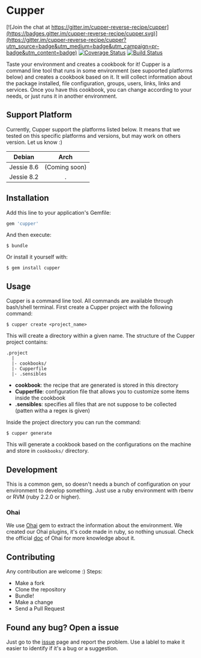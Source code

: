 # Cupper

[![Join the chat at https://gitter.im/cupper-reverse-recipe/cupper](https://badges.gitter.im/cupper-reverse-recipe/cupper.svg)](https://gitter.im/cupper-reverse-recipe/cupper?utm_source=badge&utm_medium=badge&utm_campaign=pr-badge&utm_content=badge)
[![Coverage Status](https://coveralls.io/repos/github/cupper-reverse-recipe/cupper/badge.svg?branch=master)](https://coveralls.io/github/cupper-reverse-recipe/cupper?branch=master)
[![Build Status](https://travis-ci.org/cupper-reverse-recipe/cupper.svg?branch=master)](https://travis-ci.org/cupper-reverse-recipe/cupper)

Taste your environment and creates a cookbook for it!
Cupper is a command line tool that runs in some environment (see supoorted
platforms below) and creates a cookbook based on it. It will collect
information about the package installed, file configuration, groups, users,
links, links and services. Once you have this cookbook, you can change
according to your needs, or just runs it in another environment.

## Support Platform

Currently, Cupper support the platforms listed below. It means that we
tested on this specific platforms and versions, but may work on others
version. Let us know :)

| Debian       | Arch            |
| :----------: | :-------------: |
| Jessie 8.6   | (Coming soon)   |
| Jessie 8.2   |        .        |


## Installation

Add this line to your application's Gemfile:

```ruby
gem 'cupper'
```

And then execute:

    $ bundle

Or install it yourself with:

    $ gem install cupper

## Usage

Cupper is a command line tool. All commands are available through bash/shell
terminal.
First create a Cupper project with the following command:

```
$ cupper create <project_name>
```

This will create a directory within a given name. The structure of the
Cupper project contains:

```
.project
  |
  |- cookbooks/
  |- Cupperfile
  |- .sensibles
```
- **cookbook**: the recipe that are generated is stored in this directory
- **Cupperfile**: configuration file that allows you to customize some items
inside the cookbook
- **.sensibles**: specifies all files that are not suppose to be collected
(patten witha a regex is given)

Inside the project directory you can run the command:
```
$ cupper generate
```
This will generate a cookbook based on the configurations on the machine
and store in `cookbooks/` directory.


## Development

This is a common gem, so doesn't needs a bunch of configuration on your
environment to develop something. Just use a ruby environment with rbenv
or RVM (ruby 2.2.0 or higher).

### Ohai

We use [Ohai](https://github.com/chef/ohai) gem to extract the information
about the environment. We created our Ohai plugins, it's code made in ruby,
so nothing unusual. Check the official
[doc](https://docs.chef.io/ohai.html) of Ohai for more knowledge about it.

## Contributing

Any contribution are welcome :)
Steps:
- Make a fork
- Clone the repository
- Bundle!
- Make a change
- Send a Pull Request

## Found any bug? Open a issue

Just go to the
[issue](https://github.com/cupper-reverse-recipe/cupper/issues) page and
report the problem. Use a lablel to make it easier to identify if it's
a bug or a suggestion.
